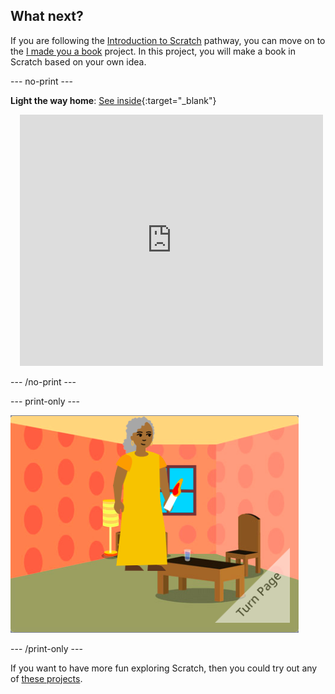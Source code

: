 ## What next?

If you are following the [Introduction to Scratch](https://projects.raspberrypi.org/en/pathway/scratch-intro) pathway, you can move on to the [I made you a book](https://projects.raspberrypi.org/en/projects/i-made-you-a-book) project. In this project, you will make a book in Scratch based on your own idea.

--- no-print ---

**Light the way home**: [See inside](https://scratch.mit.edu/projects/499860786/editor){:target="_blank"}
<div class="scratch-preview" style="margin-left: 15px;">
  <iframe allowtransparency="true" width="485" height="402" src="https://scratch.mit.edu/projects/embed/499860786/?autostart=false" frameborder="0"></iframe>
</div>

--- /no-print ---

--- print-only ---

![An 'I made you a book' project.](images/book-cover.png)

--- /print-only ---

If you want to have more fun exploring Scratch, then you could try out any of [these projects](https://projects.raspberrypi.org/en/projects?software%5B%5D=scratch&curriculum%5B%5D=%201).


